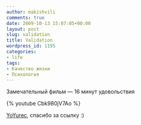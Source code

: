```yaml
---
author: makishvili
comments: true
date: 2009-10-13 15:07:05+00:00
layout: post
slug: validation
title: Validation
wordpress_id: 1195
categories:
- life
tags:
- Качество жизни
- Психология
---
```


Замечательный фильм — 16 минут удовольствия

{% youtube Cbk980jV7Ao %}

[YoYurec](http://yoyurec.in.ua), спасибо за ссылку :)
